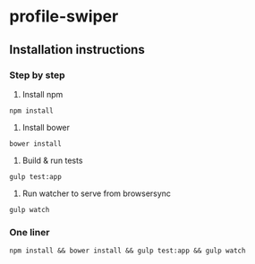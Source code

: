 # profile-swiper

## Installation instructions

### Step by step
1. Install npm
```
npm install
```
1. Install bower
```
bower install
```
1. Build & run tests
```
gulp test:app
```
1. Run watcher to serve from browsersync
```
gulp watch
```


### One liner
```
npm install && bower install && gulp test:app && gulp watch
```